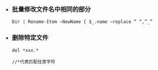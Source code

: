 - ### 批量修改文件名中相同的部分

  ```shell
  Dir | Rename-Item –NewName { $_.name –replace “ “,”_” 
  ```

  



- ###  删除特定文件

  ```shell
  del *xxx.*
  
  //*代表匹配任意字符 
  ```

  
